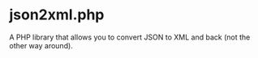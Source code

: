 # json2xml.php
A PHP library that allows you to convert JSON to XML and back (not the other way around).
